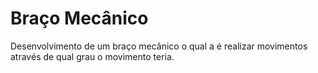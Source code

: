 # Braço Mecânico

Desenvolvimento de um braço mecânico o qual a é realizar movimentos através de qual grau o movimento teria. 
